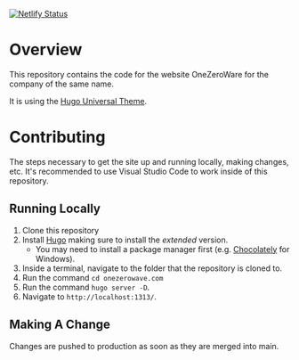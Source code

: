 [![Netlify Status](https://api.netlify.com/api/v1/badges/39a87dab-ce22-4413-a7a3-151363354086/deploy-status)](https://app.netlify.com/sites/onezeroware/deploys)

# Overview

This repository contains the code for the website OneZeroWare for the company of the same name.

It is using the [Hugo Universal Theme](https://themes.gohugo.io/themes/hugo-universal-theme/).

# Contributing

The steps necessary to get the site up and running locally, making changes, etc. It's recommended to use Visual Studio Code to work inside of this repository.

## Running Locally

1. Clone this repository
2. Install [Hugo](https://gohugo.io/getting-started/installing/) making sure to install the _extended_ version.
    - You may need to install a package manager first (e.g. [Chocolately](https://chocolatey.org/) for Windows).
3. Inside a terminal, navigate to the folder that the repository is cloned to.
4. Run the command `cd onezerowave.com` 
5. Run the command `hugo server -D`.
6. Navigate to `http://localhost:1313/`.

## Making A Change
Changes are pushed to production as soon as they are merged into main.
